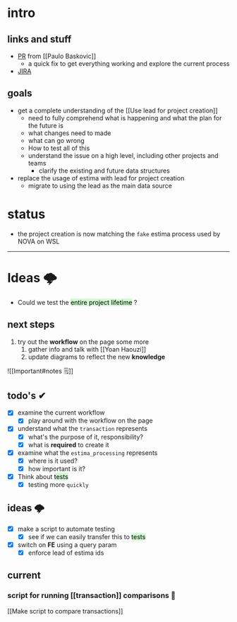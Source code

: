 # intro

## links and stuff
- [PR](https://github.com/MeilleursAgents/MeilleursAgents/pull/10772/commits/b25c03a0a83f6b14d26fdcc2ad7047228b3aeb75?diff=split&w=1) from [[Paulo Baskovic]]
	- a quick fix to get everything working and explore the current process
- [JIRA](https://avivgroup.atlassian.net/browse/LUNA-226)

## goals
- get a complete understanding of the [[Use lead for project creation]] 
	- need to fully comprehend what is happening and what the plan for the future is
	- what changes need to made
	- what can go wrong
	- How to test all of this
	- understand the issue on a high level, including other projects and teams
		- clarify the existing and future data structures
- replace the usage of estima with lead for project creation
	- migrate to using the lead as the main data source

# status
- the project creation is now matching the `fake` estima process used by NOVA on WSL

---
# Ideas 🌩

- Could we test the <mark style="background: #BBFABBA6;">entire project lifetime</mark> ?

## next steps
1. try out the **workflow** on the page some more
	1. gather info and talk with [[Yoan Haouzi]]
	2. update diagrams to reflect the new **knowledge**

![[Important#notes 🗒]]
## todo's ✔
- [x] examine the current workflow
	- [x] play around with the workflow on the page
- [x] understand what the `transaction` represents
	- [x] what's the purpose of it, responsibility?
	- [x] what is **required** to create it
- [x] examine what the `estima_processing` represents
	- [x] where is it used?
	- [x] how important is it?
- [x] Think about <mark style="background: #BBFABBA6;">tests</mark>
	- [x] testing more `quickly`

## ideas 🌩
- [x]  make a script to automate testing
	- [x] see if we can easily transfer this to <mark style="background: #BBFABBA6;">tests</mark>
- [x] switch on **FE** using a query param
	- [x] enforce lead of estima ids

## current

### script for running [[transaction]] comparisons 🟰
[[Make script to compare transactions]]

